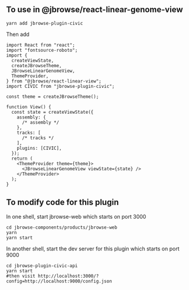 ## To use in @jbrowse/react-linear-genome-view

```
yarn add jbrowse-plugin-civic
```

Then add

```tsx
import React from "react";
import "fontsource-roboto";
import {
  createViewState,
  createJBrowseTheme,
  JBrowseLinearGenomeView,
  ThemeProvider,
} from "@jbrowse/react-linear-view";
import CIVIC from "jbrowse-plugin-civic";

const theme = createJBrowseTheme();

function View() {
  const state = createViewState({
    assembly: {
      /* assembly */
    },
    tracks: [
      /* tracks */
    ],
    plugins: [CIVIC],
  });
  return (
    <ThemeProvider theme={theme}>
      <JBrowseLinearGenomeView viewState={state} />
    </ThemeProvider>
  );
}
```

## To modify code for this plugin

In one shell, start jbrowse-web which starts on port 3000

```
cd jbrowse-components/products/jbrowse-web
yarn
yarn start
```

In another shell, start the dev server for this plugin which starts on port 9000

```
cd jbrowse-plugin-civic-api
yarn start
#then visit http://localhost:3000/?config=http://localhost:9000/config.json
```
